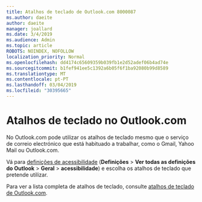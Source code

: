 ```yaml
---
title: Atalhos de teclado de Outlook.com 8000087
ms.author: daeite
author: daeite
manager: joallard
ms.date: 3/4/2019
ms.audience: Admin
ms.topic: article
ROBOTS: NOINDEX, NOFOLLOW
localization_priority: Normal
ms.openlocfilehash: dd4174c65609359b039fb1e2d52adef06b4ad74e
ms.sourcegitcommit: b1fef941ee5c1392a6b05f6f1ba92080b99d8589
ms.translationtype: MT
ms.contentlocale: pt-PT
ms.lasthandoff: 03/04/2019
ms.locfileid: "30395665"
---
```

# <a name="keyboard-shortcuts-in-outlookcom"></a>Atalhos de teclado no Outlook.com

No Outlook.com pode utilizar os atalhos de teclado mesmo que o serviço de correio electrónico que está habituado a trabalhar, como o Gmail, Yahoo Mail ou Outlook.com.

Vá para [definições de acessibilidade](https://go.microsoft.com/fwlink/?linkid=2080840) (**Definições** > **Ver todas as definições do Outlook** > **Geral** > **acessibilidade**) e escolha os atalhos de teclado que pretende utilizar.

Para ver a lista completa de atalhos de teclado, consulte [atalhos de teclado de Outlook.com](https://support.office.com/article/708d907e-4398-4fc6-9a9a-4fc72bccec16).